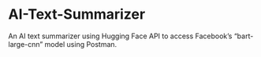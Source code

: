 # AI-Text-Summarizer
An AI text summarizer using Hugging Face API to access Facebook’s “bart-large-cnn” model using Postman.
